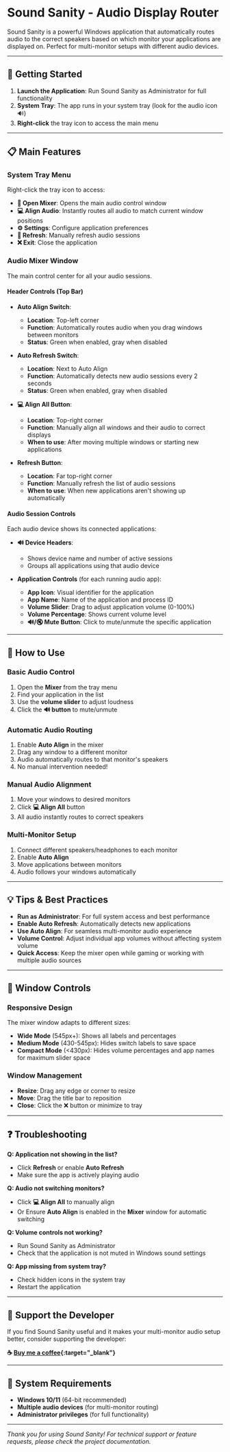 # Sound Sanity - Audio Display Router


Sound Sanity is a powerful Windows application that automatically routes audio to the correct speakers based on which monitor your applications are displayed on. Perfect for multi-monitor setups with different audio devices.

---

## 🚀 Getting Started

1. **Launch the Application**: Run Sound Sanity as Administrator for full functionality
2. **System Tray**: The app runs in your system tray (look for the audio icon 🔊)
3. **Right-click** the tray icon to access the main menu

---

## 📋 Main Features

### **System Tray Menu**

Right-click the tray icon to access:

- **🎵 Open Mixer**: Opens the main audio control window
- **💻 Align Audio**: Instantly routes all audio to match current window positions
- **⚙️ Settings**: Configure application preferences
- **🔄 Refresh**: Manually refresh audio sessions
- **❌ Exit**: Close the application

### **Audio Mixer Window**

The main control center for all your audio sessions.

#### **Header Controls (Top Bar)**

- **Auto Align Switch**:

  - **Location**: Top-left corner
  - **Function**: Automatically routes audio when you drag windows between monitors
  - **Status**: Green when enabled, gray when disabled

- **Auto Refresh Switch**:

  - **Location**: Next to Auto Align
  - **Function**: Automatically detects new audio sessions every 2 seconds
  - **Status**: Green when enabled, gray when disabled

- **💻 Align All Button**:

  - **Location**: Top-right corner
  - **Function**: Manually align all windows and their audio to correct displays
  - **When to use**: After moving multiple windows or starting new applications

- **Refresh Button**:
  - **Location**: Far top-right corner
  - **Function**: Manually refresh the list of audio sessions
  - **When to use**: When new applications aren't showing up automatically

#### **Audio Session Controls**

Each audio device shows its connected applications:

- **🔊 Device Headers**:

  - Shows device name and number of active sessions
  - Groups all applications using that audio device

- **Application Controls** (for each running audio app):
  - **App Icon**: Visual identifier for the application
  - **App Name**: Name of the application and process ID
  - **Volume Slider**: Drag to adjust application volume (0-100%)
  - **Volume Percentage**: Shows current volume level
  - **🔊/🔇 Mute Button**: Click to mute/unmute the specific application

---

## 🎯 How to Use

### **Basic Audio Control**

1. Open the **Mixer** from the tray menu
2. Find your application in the list
3. Use the **volume slider** to adjust loudness
4. Click the **🔊 button** to mute/unmute

### **Automatic Audio Routing**

1. Enable **Auto Align** in the mixer
2. Drag any window to a different monitor
3. Audio automatically routes to that monitor's speakers
4. No manual intervention needed!

### **Manual Audio Alignment**

1. Move your windows to desired monitors
2. Click **💻 Align All** button
3. All audio instantly routes to correct speakers

### **Multi-Monitor Setup**

1. Connect different speakers/headphones to each monitor
2. Enable **Auto Align**
3. Move applications between monitors
4. Audio follows your windows automatically

---

## 💡 Tips & Best Practices

- **Run as Administrator**: For full system access and best performance
- **Enable Auto Refresh**: Automatically detects new applications
- **Use Auto Align**: For seamless multi-monitor audio experience
- **Volume Control**: Adjust individual app volumes without affecting system volume
- **Quick Access**: Keep the mixer open while gaming or working with multiple audio sources

---

## 🔧 Window Controls

### **Responsive Design**

The mixer window adapts to different sizes:

- **Wide Mode** (545px+): Shows all labels and percentages
- **Medium Mode** (430-545px): Hides switch labels to save space
- **Compact Mode** (<430px): Hides volume percentages and app names for maximum slider space

### **Window Management**

- **Resize**: Drag any edge or corner to resize
- **Move**: Drag the title bar to reposition
- **Close**: Click the ❌ button or minimize to tray

---

## ❓ Troubleshooting

**Q: Application not showing in the list?**

- Click **Refresh** or enable **Auto Refresh**
- Make sure the app is actively playing audio

**Q: Audio not switching monitors?**

- Click **💻 Align All** to manually align
- Or Ensure **Auto Align** is enabled in the **Mixer** window for automatic switching

**Q: Volume controls not working?**

- Run Sound Sanity as Administrator
- Check that the application is not muted in Windows sound settings

**Q: App missing from system tray?**

- Check hidden icons in the system tray
- Restart the application

---

## 💖 Support the Developer

If you find Sound Sanity useful and it makes your multi-monitor audio setup better, consider supporting the developer:

**☕ [Buy me a coffee](https://ko-fi.com/awadree){:target="\_blank"}**

---

## 📝 System Requirements

- **Windows 10/11** (64-bit recommended)
- **Multiple audio devices** (for multi-monitor routing)
- **Administrator privileges** (for full functionality)

---

_Thank you for using Sound Sanity! For technical support or feature requests, please check the project documentation._
